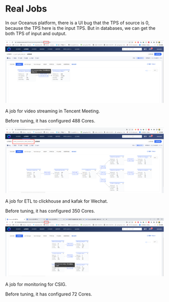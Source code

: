 # Real Jobs

In our Oceanus platform, there is a UI bug that the TPS of source is 0, because the TPS here is the input TPS. 
But in databases, we can get the both TPS of input and output.

![VideoStreaming](https://github.com/ljqcodelove/ContTune/raw/main/benchmark/RealJobs/72582_Videostreaming_488Cores.png)

A job for video streaming in Tencent Meeting.

Before tuning, it has configured 488 Cores. 



![ETL](https://github.com/ljqcodelove/ContTune/raw/main/benchmark/RealJobs/72590_ETL_350Cores.png)

A job for ETL to clickhouse and kafak for Wechat.

Before tuning, it has configured 350 Cores.



![Monitoring](https://github.com/ljqcodelove/ContTune/raw/main/benchmark/RealJobs/72642_Monitoring_72Cores.png)

A job for monitoring for CSIG. 

Before tuning, it has configured 72 Cores.





